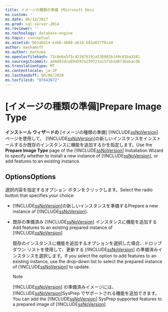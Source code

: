 ```yaml
---
title: イメージの種類の準備 |Microsoft Docs
ms.custom: ''
ms.date: 06/13/2017
ms.prod: sql-server-2014
ms.reviewer: ''
ms.technology: database-engine
ms.topic: conceptual
ms.assetid: b61a6d14-eabb-4b09-ab18-683a037f8ca4
author: mashamsft
ms.author: mathoma
ms.openlocfilehash: 73c0e6e5f5c423876191a536083b149c01ba3181
ms.sourcegitcommit: ad4d92dce894592a259721a1571b1d8736abacdb
ms.translationtype: MT
ms.contentlocale: ja-JP
ms.lasthandoff: 08/04/2020
ms.locfileid: "87643672"
---
```

# <a name="prepare-image-type"></a><span data-ttu-id="a3323-102">[イメージの種類の準備]</span><span class="sxs-lookup"><span data-stu-id="a3323-102">Prepare Image Type</span></span>
  <span data-ttu-id="a3323-103">**インストール ウィザードの** [イメージの種類の準備] [!INCLUDE[ssNoVersion](../../includes/ssnoversion-md.md)] ページを使用して、 [!INCLUDE[ssNoVersion](../../includes/ssnoversion-md.md)]の新しいインスタンスをインストールするか既存のインスタンスに機能を追加するかを指定します。</span><span class="sxs-lookup"><span data-stu-id="a3323-103">Use the **Prepare Image Type** page of the [!INCLUDE[ssNoVersion](../../includes/ssnoversion-md.md)] Installation Wizard to specify whether to install a new instance of [!INCLUDE[ssNoVersion](../../includes/ssnoversion-md.md)], or add features to an existing instance.</span></span>  
  
## <a name="options"></a><span data-ttu-id="a3323-104">Options</span><span class="sxs-lookup"><span data-stu-id="a3323-104">Options</span></span>  
 <span data-ttu-id="a3323-105">選択内容を指定するオプション ボタンをクリックします。</span><span class="sxs-lookup"><span data-stu-id="a3323-105">Select the radio button that specifies your choice:</span></span>  
  
-   <span data-ttu-id="a3323-106">[!INCLUDE[ssNoVersion](../../includes/ssnoversion-md.md)]の新しいインスタンスを準備する</span><span class="sxs-lookup"><span data-stu-id="a3323-106">Prepare a new instance of [!INCLUDE[ssNoVersion](../../includes/ssnoversion-md.md)].</span></span>  
  
-   <span data-ttu-id="a3323-107">既存の準備済み [!INCLUDE[ssNoVersion](../../includes/ssnoversion-md.md)] インスタンスに機能を追加する</span><span class="sxs-lookup"><span data-stu-id="a3323-107">Add features to an existing prepared instance of [!INCLUDE[ssNoVersion](../../includes/ssnoversion-md.md)]</span></span>  
  
     <span data-ttu-id="a3323-108">既存のインスタンスに機能を追加するオプションを選択した場合、ドロップダウン リストを使用して、更新する [!INCLUDE[ssNoVersion](../../includes/ssnoversion-md.md)] の準備済みインスタンスを選択します。</span><span class="sxs-lookup"><span data-stu-id="a3323-108">If you select the option to add features to an existing instance, use the drop-down list to select the prepared instance of [!INCLUDE[ssNoVersion](../../includes/ssnoversion-md.md)] to update.</span></span>  
  
    > [!NOTE]  
    >  <span data-ttu-id="a3323-109">[!INCLUDE[ssNoVersion](../../includes/ssnoversion-md.md)] の準備済みイメージには、 [!INCLUDE[ssNoVersion](../../includes/ssnoversion-md.md)]SysPrep でサポートされる機能を追加できます。</span><span class="sxs-lookup"><span data-stu-id="a3323-109">You can add the [!INCLUDE[ssNoVersion](../../includes/ssnoversion-md.md)] SysPrep supported features to a prepared image of [!INCLUDE[ssNoVersion](../../includes/ssnoversion-md.md)].</span></span>  
  
  

